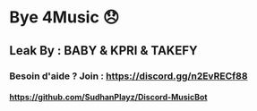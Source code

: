 # Bye 4Music :disappointed:
## Leak By : BABY  & KPRI & TAKEFY
### Besoin d'aide ? Join : https://discord.gg/n2EvRECf88
#### https://github.com/SudhanPlayz/Discord-MusicBot
 
